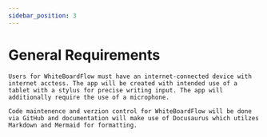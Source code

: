 ```yaml
---
sidebar_position: 3
---
```


# General Requirements
    Users for WhiteBoardFlow must have an internet-connected device with internet acctess. The app will be created with intended use of a tablet with a stylus for precise writing input. The app will additionally require the use of a microphone.

    Code maintenence and verzion control for WhiteBoardFlow will be done via GitHub and documentation will make use of Docusaurus which utilzes Markdown and Mermaid for formatting.
